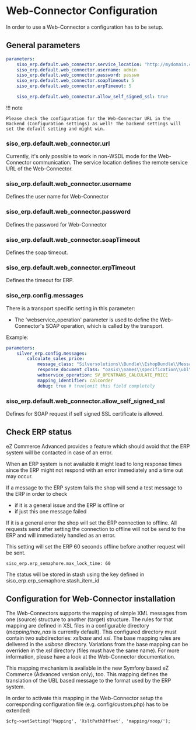 # Web-Connector Configuration

In order to use  a Web-Connector a configuration has to be setup.

## General parameters

``` yaml
parameters:
    siso_erp.default.web_connector.service_location: "http://mydomain.com/mywebconnector"
    siso_erp.default.web_connector.username: admin
    siso_erp.default.web_connector.password: passwo
    siso_erp.default.web_connector.soapTimeout: 5
    siso_erp.default.web_connector.erpTimeout: 5

    siso_erp.default.web_connector.allow_self_signed_ssl: true
```

!!! note

    Please check the configuration for the Web-Connector URL in the Backend (Configuration settings) as well! The backend settings will set the default setting and might win.

### siso_erp.default.web_connector.url

Currently, it's only possible to work in non-WSDL mode for the Web-Connector communication. The service location defines the remote service URL of the Web-Connector.

### siso_erp.default.web_connector.username

Defines the user name for Web-Connector

### siso_erp.default.web_connector.password

Defines the password for Web-Connector

### siso_erp.default.web_connector.soapTimeout

Defines the soap timeout.

### siso_erp.default.web_connector.erpTimeout

Defines the timeout for ERP.

### siso_erp.config.messages

There is a transport specific setting in this parameter:

- The 'webservice_operation' parameter is used to define the Web-Connector's SOAP operation, which is called by the transport.

Example:

``` yaml
parameters:
    silver_erp.config.messages:
        calculate_sales_price:
            message_class: "Silversolutions\\Bundle\\EshopBundle\\Message\\CalculateSalesPriceMessage"
            response_document_class: "oasis\\names\\specification\\ubl\\schema\\xsd\\OrderResponse_2\\OrderResponse"
            webservice_operation: SV_OPENTRANS_CALCULATE_PRICE
            mapping_identifier: calcorder
            debug: true # true|omit this field completely
```

### siso_erp.default.web_connector.allow_self_signed_ssl

Defines for SOAP request if self signed SSL certificate is allowed.

## Check ERP status

eZ Commerce Advanced provides a feature which should avoid that the ERP system will be contacted in case of an error. 

When an ERP system is not available it might lead to long response times since the ERP might not respond with an error immediately and a time out may occur.

If a message to the ERP system fails the shop will send a test message to the ERP in order to check

- if it is a general issue and the ERP is offline or
- if just this one message failed

If it is a general error the shop will set the ERP connection to offline. All requests send after setting the connection to offline will not be send to the ERP and will immediately handled as an error. 

This setting will set the ERP 60 seconds offline before another request will be sent. 

``` 
siso_erp.erp_semaphore.max_lock_time: 60
```

The status will be stored in stash using the key defined in siso_erp.erp_semaphore.stash_item_id

## Configuration for Web-Connector installation

The Web-Connectors supports the mapping of simple XML messages from one (source) structure to another (target) structure. The rules for that mapping are defined in XSL files in a configurable directory (*mapping/nav_nas* is currently default). This configured directory must contain two subdirectories: *xslbase* and *xsl*. The base mapping rules are delivered in the *xslbase* directory. Variations from the base mapping can be overriden in the *xsl* directory (files must have the same name). For more information, please have a look at the Web-Connector documentation.

This mapping mechanism is available in the new Symfony based eZ Commerce (Advanced version only), too. This mapping defines the translation of the UBL based message to the format used by the ERP system.  

In order to activate this mapping in the Web-Connector setup the corresponding configuration file (e.g. config/custom.php) has to be extended:

``` 
$cfg->setSetting('Mapping', 'XsltPathOffset', 'mapping/noop/');
```
